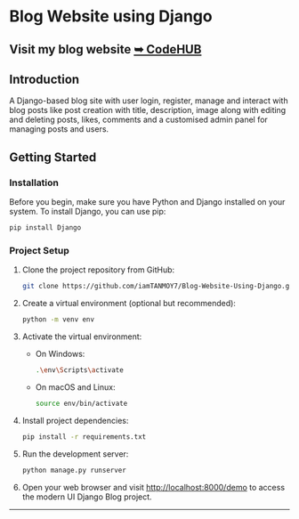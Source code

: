<h1> Blog Website using Django </h1>

## Visit my blog website <a href="https://iamtanmoy.pythonanywhere.com/"><strong>➥  CodeHUB </strong></a>

## Introduction

A Django-based blog site with user login, register, manage and interact with blog posts like post creation with title, description, image along with editing and deleting posts, likes, comments and a customised admin panel for managing posts and users.

## Getting Started

### Installation

Before you begin, make sure you have Python and Django installed on your system. To install Django, you can use pip:

```bash
pip install Django
```

### Project Setup

1. Clone the project repository from GitHub:

   ```bash
   git clone https://github.com/iamTANMOY7/Blog-Website-Using-Django.git
   ```

2. Create a virtual environment (optional but recommended):

   ```bash
   python -m venv env
   ```

3. Activate the virtual environment:

   - On Windows:

     ```bash
     .\env\Scripts\activate
     ```

   - On macOS and Linux:

     ```bash
     source env/bin/activate
     ```

4. Install project dependencies:

   ```bash
   pip install -r requirements.txt
   ```

      
5. Run the development server:

   ```bash
   python manage.py runserver
   ``` 
   
6.  Open your web browser and visit [http://localhost:8000/demo](http://localhost:8000/demo) to access the modern UI Django Blog project.

<hr>
